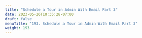 ```yaml
---
title: "Schedule a Tour in Admin With Email Part 3"
date: 2023-05-26T10:35:28-07:00
draft: false
menuTitle: "193. Schedule a Tour in Admin With Email Part 3"
weight: 193
---
```


